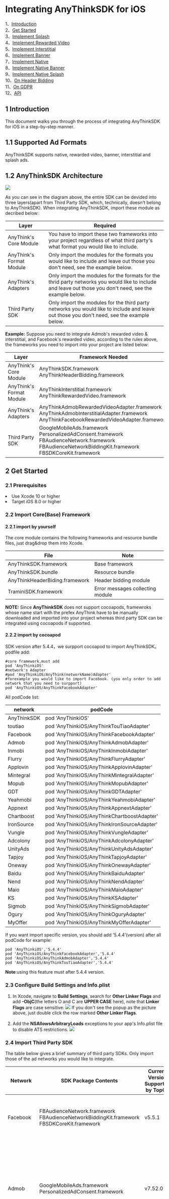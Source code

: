 # Integrating AnyThinkSDK for iOS

1、[Introduction](#2)<br>
2、[Get Started](#1)<br>
3、[Implement Splash](#3)<br>
4、[Implement Rewarded Video](#4)<br>
5、[Implement Interstitial](#5)<br>
6、[Implement Banner](#6)<br>
7、[Implement Native](#7)<br>
8、[Implement Native Banner](#8)<br>
9、[Implement Native Splash](#9)<br>
10、[On Header Bidding](#10)<br>
11、[On GDPR](#11)<br>
12、[API](#12)<br>

## <h2 id='2'>1 Introduction</h2>
This document walks you through the process of integrating AnyThinkSDK for iOS in a step-by-step manner.

## 1.1 Supported Ad Formats

AnyThinkSDK supports native, rewarded video, banner, interstitial and splash ads.

## 1.2 AnyThinkSDK Architecture
  
![](AnyThinkSDK_Architecture.png)

As you can see in the diagram above, the entire SDK can be devided into three layers(apart from Third Party SDK, which, technically, doesn't belong to AnyThinkSDK). When integrating AnyThinkSDK, import these module as decribed below:

|Layer|Required|
|----|----|
|AnyThink's Core Module|You have to import these two frameworks into your project regardless of what third party's what format you would like to include.|
|AnyThink's Format Module|Only import the modules for the formats you would like to include and leave out those you don't need, see the example below.|
|AnyThink's Adapters|Only import the modules for the formats for the thrid party networks you would like to include and leave out those you don't need, see the example below.|
|Third Party SDK|Only import the modules for the third party networks you would like to include and leave out those you don't need, see the example below.|

**Example:** 
Suppose you need to integrate Admob's rewarded video & interstitial, and Facebook's rewarded video, according to the rules above, the frameworks you need to import into your project are listed below:

|Layer|Framework Needed|
|----|----|
|AnyThink's Core Module|AnyThinkSDK.framework</br> AnyThinkHeaderBidding.framework|
|AnyThink's Format Module|AnyThinkInterstitial.framework</br> AnyThinkRewardedVideo.framework|
|AnyThink's Adapters|AnyThinkAdmobRewardedVideoAdapter.framework</br>AnyThinkAdmobInterstitialAdapter.framework</br>AnyThinkFacebookRewardedVideoAdapter.framework|
|Third Party SDK|GoogleMobileAds.framework</br>PersonalizedAdConsent.framework</br>FBAudienceNetwork.framework</br>FBAudienceNetworkBiddingKit.framework</br>FBSDKCoreKit.framework|
  
<h2 id='1'>2 Get Started</h2>

### 2.1 Prerequisites

<li>Use Xcode 10 or higher</li>
<li>Target iOS 8.0 or higher</li>


### 2.2 Import Core(Base) Framework
#### 2.2.1 import by yourself
The core module contains the following frameworks and resource bundle files, just drag&drop them into Xcode.

|File|Note|
|---|---|
|AnyThinkSDK.framework|Base framework|
|AnyThinkSDK.bundle|Resource bundle|
|AnyThinkHeaderBiding.framework|Header bidding module|
|TraminiSDK.framework|Error messages collecting module|

**NOTE:** Since **AnyThinkSDK** does not support cocoapods, framewroks whose name start with the prefex AnyThink have to be manually downloaded and imported into your project whereas third party SDK can be integrated using cocoapods if supported.

#### 2.2.2 import by cocoapod
SDK version after 5.4.4，we surpport cocoapod to import AnyThinkSDK。<br>
podfile add:<br>

	#core framework,must add
	pod 'AnyThinkiOS'
	#network's Adapter
	#pod 'AnyThinkiOS/AnyThink(networkName)Adapter'
	#forexample you would like to import Facebook. (you only order to add network that you need to surpport)
	pod 'AnyThinkiOS/AnyThinkFacebookAdapter'
	
All podCode list:

|network|podCode|
|---|---|
|AnyThinkSDK| pod 'AnyThinkiOS'|
|toutiao| pod 'AnyThinkiOS/AnyThinkTouTiaoAdapter'|
|Facebook| pod 'AnyThinkiOS/AnyThinkFacebookAdapter'|
|Admob| pod 'AnyThinkiOS/AnyThinkAdmobAdapter'|
|Inmobi| pod 'AnyThinkiOS/AnyThinkInmobiAdapter'|
|Flurry| pod 'AnyThinkiOS/AnyThinkFlurryAdapter'|
|Applovin| pod 'AnyThinkiOS/AnyThinkApplovinAdapter'|
|Mintegral| pod 'AnyThinkiOS/AnyThinkMintegralAdapter'|
|Mopub| pod 'AnyThinkiOS/AnyThinkMopubAdapter'|
|GDT| pod 'AnyThinkiOS/AnyThinkGDTAdapter'|
|Yeahmobi| pod 'AnyThinkiOS/AnyThinkYeahmobiAdapter'|
|Appnext| pod 'AnyThinkiOS/AnyThinkAppnextAdapter'|
|Chartboost| pod 'AnyThinkiOS/AnyThinkChartboostAdapter'|
|IronSource| pod 'AnyThinkiOS/AnyThinkIronSourceAdapter'|
|Vungle| pod 'AnyThinkiOS/AnyThinkVungleAdapter'|
|Adcolony| pod 'AnyThinkiOS/AnyThinkAdcolonyAdapter'|
|UnityAds| pod 'AnyThinkiOS/AnyThinkUnityAdsAdapter'|
|Tapjoy| pod 'AnyThinkiOS/AnyThinkTapjoyAdapter'|
|Oneway| pod 'AnyThinkiOS/AnyThinkOnewayAdapter'|
|Baidu| pod 'AnyThinkiOS/AnyThinkBaiduAdapter'|
|Nend| pod 'AnyThinkiOS/AnyThinkNendAdapter'|
|Maio| pod 'AnyThinkiOS/AnyThinkMaioAdapter'|
|KS| pod 'AnyThinkiOS/AnyThinkKSAdapter'|
|Sigmob| pod 'AnyThinkiOS/AnyThinkSigmobAdapter'|
|Ogury| pod 'AnyThinkiOS/AnyThinkOguryAdapter'|
|MyOffer| pod 'AnyThinkiOS/AnyThinkMyOfferAdapter'|

If you want import specific version, you should add '5.4.4'(version) after all podCode
for example:
	
	pod 'AnyThinkiOS','5.4.4'
	pod 'AnyThinkiOS/AnyThinkFacebookAdapter','5.4.4'
	pod 'AnyThinkiOS/AnyThinkAdmobAdapter','5.4.4'
	pod 'AnyThinkiOS/AnyThinkTouTiaoAdapter','5.4.4'
	
**Note**:using this feature must after 5.4.4 version.

### 2.3 Configure Build Settings and Info.plist

1) In Xcode, navigate to **Build Settings**, search for **Other Linker Flags** and add **-ObjC**(the letters O and C are **UPPER CASE** here), note that **Linker Flags** are case sensitive:
![](Other_Linker_Flags.png)
If you don't see the popup as the picture above, just double click the row marked **Other Linker Flags**.<br><br>
2) Add the **NSAllowsArbitraryLoads** exceptions to your app's Info.plist file to disable ATS restrictions.
![](Info_Plist_HTTP.png)
### 2.4 Import Third Party SDK
The table below gives a brief summary of third party SDKs. Only import those of the ad networks you would like to integrate.

|Network|SDK Package Contents|Current Version Supported by **TopOn**|Download Link|Reference Website|Note|    
|---|---|---|---|---|---|   
|Facebook|FBAudienceNetwork.framework<br> FBAudienceNetworkBiddingKit.framework <br>FBSDKCoreKit.framework<br>|v5.5.1|https://developers.facebook.com/docs/audience-network/download#ios|https://developers.facebook.com/docs/audience-network/ios|测试机需安装并登录Facebook客户端才能请求到广告。|
|Admob|GoogleMobileAds.framework<br>PersonalizedAdConsent.framework|v7.52.0|https://support.google.com/admob/answer/2993059?hl=en|https://developers.google.com/admob/ios/quick-start|Admob requires that **app id be configured in the Info.plist of your project**; for more information please refer to <a href="https://developers.google.com/admob/ios/quick-start#update\_your\_infoplist">Admob's website</a>.|
| Inmobi |InMobiSDK.framework|v7.3.1|https://support.inmobi.com/monetize/ios-guidelines/||||
| Flurry |libFlurryAds\_1.0.0.a<br>libFlurry\_9.0.0.a|231\_9.0.0|https://dev.flurry.com/admin/applications||||
| Applovin |AppLovinSDK.framework<br>AppLovinSDKResources.bundle|v6.10.0|https://dash.applovin.com/docs/integration#iosIntegration||||
| Mintegral |MTGSDK.framework<br> MTGSDKBidding.framework<br>MTGSDKReward.framework <br> MTGSDKInterstitialVideo.framework <br> MTGSDKInterstitial.framework|v5.8.7|http://cdn-adn.rayjump.com/cdn-adn/v2/markdown\_v2/index.html?file=sdk-m\_sdk-ios&lang=en||||
| Mopub |MobPowerNative.framework <br> MobPowerSDK.framework| v5.10.0 |https://github.com/mopub||||
| GDT |libGDTMobSDK.a|v4.11.2|https://e.qq.com/dev/index.html||||
| Chartboost |Chartboost.framework| v8.0.3 | https://dashboard.chartboost.com/tools/sdk	||||
| Tapjoy |Tapjoy.framework <br> TapjoyResources.bundle| v12.3.4 |||||
| Ironsource |IronSource.framework|v6.10.0|https://developers.ironsrc.com/sdk-repository/||||
| UnityAds |UnityAds.framework| v3.4.0 |https://github.com/Unity-Technologies/unity-ads-ios/releases/tag/3.0.3||||
| Vungle |VungleSDK.framework|v6.4.6|||||
| Adcolony |AdColony.framework|v4.1.0.0|https://github.com/AdColony||||
|TouTiao|BUAdSDK.framework<br>BUAdSDK.bundle|v2.4.6.7|http://ad.toutiao.com/union/media/union/download|||
| Oneway |Oneway|v2.1.0|||||
| Appnext |AppnextNativeAdsSDK<br>AppnextIOSSDK| v1.9.3 |https://developers.appnext.com/docs/ios-sdk-installation||||
| Baidu |BaiduMobAdSDK.framework<br> baidumobadsdk.bundle|v4.6.7|https://mssp.baidu.com/bqt/appco.html#/union/download/sdk||||
|Nend|NendAd.framework <br> NendAdResource.bundle|v5.3.1|https://github.com/fan-ADN||||
| Maio |Maio.framework|v1.5.0|https://github.com/imobile-maio||||
| Yeahmobi |CTSDK.framework|v3.2.0|||||  
| sigmob |WindSDK.framework<br>sigmob.bundle|v2.15.2|||||
|KS|KSAdSDK.framework <br> KSAdSDK.bundle|v2.5.2.12|Additional third-party libraries that need to be introduced：<br>AFNetworking/Godzippa/MJExtension/SDWebImage||||
|Ogury|OMSDK_Oguryco.framework<br>OguryAds.framework<br>OguryConsentManager.framework|1.0.3|||No way of setting GDPR consent without presenting a view controller.||

You can use CocoaPods to import third party SDKs or you can download and import them manually.

<p id='network_firm_id_table'></p>
An id(NSInteger) has been assigned to every network supported by AnyThinkSDK, see the table below for more details:

| Network Name| NETWORK FIRM ID|
|---|---|
|Facebook | 1 |
|Admob | 2 |
|Inmobi | 3 | 
|Flurry| 4 | 
|Applovin| 5 | 
|Mintegral | 6 |
|Mopub | 7 |
|GDT | 8|
|Chartboost | 9| 
|Tapjoy | 10 |
|Ironsource | 11|
|UnityAds | 12 |
|Vungle | 13 | 
|Adcolony | 14 | 
|TouTiao|15|
|玩转互联 | 16 |
|Oneway|17|
|MobPower | 18 |
|金山云 | 19 |
|Yeahmobi|20|
|Appnext|21|
|Baidu|22|
|Nend|23|
|Maio|24|
|KS|28|
|Sigmob|29|
|Ogury|36|

### 2.4 Integration Checking

Packages importation and project settings have been completed now; you can check if everything's in place by calling the **Integration Checking API**:

<pre><code>- (BOOL)application:(UIApplication *)application didFinishLaunchingWithOptions:(NSDictionary *)launchOptions {
	 [ATAPI setLogEnabled:YES];<span style="color:green">//Turn on debug logs</span>
    [ATAPI integrationChecking];
    return YES;
}</code></pre>

**NOTE:** Make sure you enable log by calling [ATAPI setLogEnabled:YES].

The output of the checking is as follows:

![](integration_checking_log.png)

You can interpret this output as below:

|Field|Note|
|---|---|
|**Status**|**Success:** The adapter/network has been set up properly.<br>**Fail:** Something's wrong with the adapter/network, see **Reason** and **Suggestion** for more information.|
|**Reason**|If the **Status** field is **Fail**, this filed shows what's amiss; see **Suggestion** for what you can do.|
|**Suggestion**|If the **Status** field is **Fail**, this filed is displayed to show you how to solve the problem.|


### 2.5 Initialize the SDK

It's recommanded that you should initialize **AnyThinkSDK** in the **application:didFinishLaunchingWithOptions:** method of your **AppDelegate**(You have to initialize the SDK before requesting any ad):

<pre><code>- (BOOL)application:(UIApplication *)application didFinishLaunchingWithOptions:(NSDictionary *)launchOptions {
	 [ATAPI setLogEnabled:YES];<span style="color:green">//Turn on debug logs</span>
    [[ATAPI sharedInstance] startWithAppID:@"a5acc73c25fbf5" appKey:@"4f7b9ac17decb9babec83aac078742c7"];
    return YES;
}</code></pre>

### 2.6 Use AnyThink's Sample Ad Placements for Testing
The quickest way to test ad functionalities is to use **AnyThinkSDK** provided test placements, which are listed below:

|Ad Format|Placement ID|
|---|---|
|Rewarded Video|b5b44a0f115321|
|Interstitial|b5bacad26a752a|
|Banner|b5bacaccb61c29|
|Native Banner|b5b0f5663c6e4a|
|Splash|b5c1b048c498b9|
|Native Splash| b5b0f5663c6e4a |
|Native|b5b0f5663c6e4a|

Note: These placements are associated with **AppID** a5b0e8491845b3 and **AppKey** 7eae0567827cfe2b22874061763f30c9.
After testing, you have to change these IDs into those created under your own **TopOn** account.

## <h2 id='3'>3 Implement Splash</h2>
Before you continue, make sure you've walked through the steps listed in the **Get Started** section.

### 3.1 Import Splash Framework
Drag&drop **AnyThinkSplash.framework** into your project. Apart from **AnyThinkSplash.framework**, you need to import the adapter frameworks for the third party ad networks you would like to integrate; Currently **AnyThinkSDK** supports the following networks(their adapter frameworks are also listed here):

|Third Party Ad Network|Adapter Framework|
|---|---|
|TouTiao|AnyThinkTTSplashAdapter.framework|
|GDT|AnyThinkGDTSplashAdapter.framework|
|Baidu|AnyThinkBaiduSplashAdapter.framework|
|Sigmob|AnyThinkSigmobSplashAdapter.framework|

### 3.1 Load and Show Splash
The best spot to load&show splash ad is the application entry point, which is the **application:didFinishLaunchingWithOptions:** method of your **AppDelegate**.
Splash's load and show functionalities are united into a single api, you can load&show a splash ad using the following code:

<pre><code>- (BOOL)application:(UIApplication *)application didFinishLaunchingWithOptions:(NSDictionary *)launchOptions {
    [ATAPI setLogEnabled:YES];
    [[ATAPI sharedInstance] startWithAppID:@"a5b0e8491845b3" appKey:@"7eae0567827cfe2b22874061763f30c9" error:nil];
    [self.window makeKeyAndVisible];
    [[ATAdManager sharedManager] loadADWithPlacementID:@"b5c1b048c498b9" extra:@{kATSplashExtraTolerateTimeoutKey:@5.5} customData:nil delegate:self window:self.window containerView:nil];
    return YES;
}</code></pre>

**NOTE**: Call **makeKeyAndVisible** on **self.window** before you load&show splash:[self.window makeKeyAndVisible];

### 3.2 Implement Splash Delegates

You can implement **ATSplashDelegate**'s methods to get notified on the various splash ad events:<br>

<pre><code>
#pragma mark - AT Splash Delegate method(s)
-(void) didFinishLoadingADWithPlacementID:(NSString *)placementID {
    NSLog(@"AppDelegate::didFinishLoadingADWithPlacementID:%@", placementID);
}

-(void) didFailToLoadADWithPlacementID:(NSString*)placementID error:(NSError*)error {
    NSLog(@"AppDelegate::didFailToLoadADWithPlacementID:%@ error:%@", placementID, error);
}

-(void)splashDidShowForPlacementID:(NSString*)placementID extra:(NSDictionary*)extra {
    NSLog(@"AppDelegate::splashDidShowForPlacementID:%@ extra:%@", placementID, extra);
}

-(void)splashDidClickForPlacementID:(NSString*)placementID extra:(NSDictionary*)extra {
    NSLog(@"AppDelegate::splashDidClickForPlacementID:%@ extra:%@", placementID, extra);
}

-(void)splashDidCloseForPlacementID:(NSString*)placementID extra:(NSDictionary*)extra {
    NSLog(@"AppDelegate::splashDidCloseForPlacementID:%@ extra:%@", placementID, extra);
}
</code></pre>

**Note:**The trailing extra parameter contains ad network specific info, which, for splash ad, is passed using **kATSplashDelegateExtraNetworkIDKey** and **kATSplashDelegateExtraAdSourceIDKey** as keys; see the pic below for an example:

![](Splash_delegate_call_log.png)

Refer to [Network Firm Id Table](#network\_firm\_id\_table) for more info on network firm id.

## <h2 id='4'>4 Implement Rewarded Video</h2>
Before you continue, make sure you've walked through the steps listed in the [Get Started](#1) section.
### 4.1 Import Rewarded Video Framework
Drag&drop **AnyThinkRewardedVideo.framework** into your project. Apart from **AnyThinkRewardedVideo.framework**, you need to import the adapter frameworks for the third party ad networks you would like to integrate; Currently **AnyThinkSDK**'s rewarded video supports the following networks(their adapter frameworks are also listed here):

|Third Party Ad Network|Adapter Framework|
|---|---|
|Facebook|AnyThinkFacebookRewardedVideoAdapter.framework|
|Admob|AnyThinkAdmobRewardedVideoAdapter.framework|
|Flurry|AnyThinkFlurryRewardedVideoAdapter.framework|
|Applovin|AnyThinkApplovinRewardedVideoAdapter.framework|
|GDT|AnyThinkGDTRewardedVideoAdapter.framework|
|Baidu|AnyThinkBaiduRewardedVideoAdapter.framework|
|TouTiao|AnyThinkTTRewardedVideoAdapter.framework|
|Nend|AnyThinkNendRewardedVideoAdapter.framework|
|Maio|AnyThinkMaioRewardedVideoAdapter.framework|
|AppNext|AnyThinkAppNextRewardedVideoAdapter.framework|
|Yeahmobi|AnyThinkYeahmobiRewardedVideoAdapter.framework|
|Oneway|AnyThinkOnewayRewardedVideoAdapter.framework|
|Mintegral|AnyThinkMintegralRewardedVideoAdapter.framework|
|Mopub|AnyThinkMopubRewardedVideoAdapter.framework|
|Vungle|AnyThinkVungleRewardedVideoAdapter.framework|
|Ironsource|AnyThinkIronSourceRewardedVideoAdapter.framework|
|Tapjoy|AnyThinkTapjoyRewardedVideoAdapter.framework|
|UnityAds|AnyThinkUnityAdsRewardedVideoAdapter.framework|
|Chartboost|AnyThinkChartboostRewardedVideoAdapter.framework|
|Inmobi|AnyThinkInmobiRewardedVideoAdapter.framework|
|Adcolony|AnyThinkAdcolonyRewardedVideoAdapter.framework|
|Sigmob|AnyThinkSigmobRewardedVideoAdapter.framework|
|KS|AnyThinkKSRewardedVideoAdapter.framework|

### 4.2 Load Rewarded Video
Make your view controller confirm to **ATRewardedVideoDelegate**:
<pre><code>@interface ATRewardedVideoViewController()\<ATRewardedVideoDelegate\>
//Other properties&methods declarations
@end</code></pre>

Load rewarded video ad like this:
**NOTE**:When loading Facebook ads, be sure to pass in userid to get the video callback.
<pre><code>[[ATAdManager sharedManager] loadADWithPlacementID:@"your rv placement id" extra:@{kATAdLoadingExtraUserIDKey:@"test\_user\_id"} delegate:self];</code></pre>

To get notified on various ad loading event, you can implemente the methods in ad loading delegate:
<pre><code>#pragma mark - loading delegate
-(void) didFinishLoadingADWithPlacementID:(NSString *)placementID {
    NSLog(@"RV Demo: didFinishLoadingADWithPlacementID");
}

-(void) didFailToLoadADWithPlacementID:(NSString* )placementID error:(NSError *)error {
    NSLog(@"RV Demo: failed to load:%@", error);
}</code></pre>

### 4.3 Check If Rewarded Video's Ready
You can check if rewarded video's ready for a placement as below:
<pre><code>
if ([[ATAdManager sharedManager] rewardedVideoReadyForPlacementID:@"your rv placement id"]) {
    //Show rv here
} else {
    //Load rv here
}
</code></pre>

### 4.4 Show Rewarded Video
After rewarded video ad has been successfully loaded, you can call the showing API to show it:
 
<pre><code>-(void) showAD {
    [[ATAdManager sharedManager] showRewardedVideoWithPlacementID:@"rv_placement_id" inViewController:self delegate:self];
}</code></pre>

### 4.5 Implement Rewarded Video Delegates
You can implement the methods defined in rewarded video delegate to get notified on various rewarded video event:
<pre><code>#pragma mark - showing delegate
-(void) rewardedVideoDidRewardSuccessForPlacemenID:(NSString *)placementID extra:(NSDictionary *)extra{
    NSLog(@"ATRewardedVideoVideoViewController::rewardedVideoDidRewardSuccessForPlacemenID:%@ extra:%@",placementID,extra);
}

-(void) rewardedVideoDidStartPlayingForPlacementID:(NSString *)placementID extra:(NSDictionary *)extra {
    NSLog(@"ATRewardedVideoVideoViewController::rewardedVideoDidStartPlayingForPlacementID:%@ extra:%@", placementID, extra);
}

-(void) rewardedVideoDidEndPlayingForPlacementID:(NSString*)placementID extra:(NSDictionary *)extra {
    NSLog(@"ATRewardedVideoVideoViewController::rewardedVideoDidEndPlayingForPlacementID:%@ extra:%@", placementID, extra);
}

-(void) rewardedVideoDidFailToPlayForPlacementID:(NSString*)placementID error:(NSError*)error extra:(NSDictionary *)extra {
    NSLog(@"ATRewardedVideoVideoViewController::rewardedVideoDidFailToPlayForPlacementID:%@ error:%@ extra:%@", placementID, error, extra);
}

-(void) rewardedVideoDidCloseForPlacementID:(NSString*)placementID rewarded:(BOOL)rewarded extra:(NSDictionary *)extra {
    NSLog(@"ATRewardedVideoVideoViewController::rewardedVideoDidCloseForPlacementID:%@, rewarded:%@ extra:%@", placementID, rewarded ? @"yes" : @"no", extra);
}

-(void) rewardedVideoDidClickForPlacementID:(NSString*)placementID extra:(NSDictionary *)extra {
    NSLog(@"ATRewardedVideoVideoViewController::rewardedVideoDidClickForPlacementID:%@ extra:%@", placementID, extra);
}</code></pre>

**Note:**The trailing extra parameter contains ad network specific info, which, for rewarded video ad, is passed using **kATRewardedVideoCallbackExtraAdsourceIDKey** and **kATRewardedVideoCallbackExtraNetworkIDKey** as keys; here's an example of extra:

<pre><code>{
    "ad_source_id" = 9805;
    "network_firm_id" = 8;
}</code></pre>

Refer to [Network Firm Id Table](#network\_firm\_id\_table) for more info on network firm id.

## <h2 id='5'>5 Implement Interstitial</h2>
Before you continue, make sure you've walked through the steps listed in the [Get Started](#1) section.
 
### 5.1 Import Interstitial Framework
Drag&drop **AnyThinkInterstitial.framework** into your project. Apart from **AnyThinkInterstitial.framework**, you need to import the adapter frameworks for the third party ad networks you would like to integrate; Currently **AnyThinkSDK**'s interstitial supports the following networks(their adapter frameworks are also listed here):

|Third Party Ad Network|Adapter Framework|
|---|---|
|Facebook|AnyThinkFacebookInterstitialAdapter.framework|
|Admob|AnyThinkAdmobInterstitialAdapter.framework|
|Flurry|AnyThinkFlurryInterstitialAdapter.framework|
|Applovin|AnyThinkApplovinInterstitialAdapter.framework|
|GDT|AnyThinkGDTInterstitialAdapter.framework|
|Baidu|AnyThinkBaiduInterstitialAdapter.framework|
|TouTiao|AnyThinkTTInterstitialAdapter.framework|
|Nend|AnyThinkNendInterstitialAdapter.framework|
|Maio|AnyThinkMaioInterstitialAdapter.framework|
|AppNext|AnyThinkAppNextInterstitialAdapter.framework|
|Yeahmobi|AnyThinkYeahmobiInterstitialAdapter.framework|
|Oneway|AnyThinkOnewayInterstitialAdapter.framework|
|Mintegral|AnyThinkMintegralInterstitialAdapter.framework|
|Mopub|AnyThinkMopubInterstitialAdapter.framework|
|Vungle|AnyThinkVungleInterstitialAdapter.framework|
|Ironsource|AnyThinkIronSourceInterstitialAdapter.framework|
|Tapjoy|AnyThinkTapjoyInterstitialAdapter.framework|
|UnityAds|AnyThinkUnityAdsInterstitialAdapter.framework|
|Chartboost|AnyThinkChartboostInterstitialAdapter.framework|
|Inmobi|AnyThinkInmobiInterstitialAdapter.framework|
|Adcolony|AnyThinkAdcolonyInterstitialAdapter.framework|
|Sigmob|AnyThinkSigmobInterstitialAdapter.framework|
|KS|AnyThinkKSInterstitialAdapter.framework|

### 5.2 Load Interstitial
Make your view controller confirm to **ATInterstitialDelegate**:
<pre><code>@interface ATInterstitialViewController()\<ATInterstitialDelegate\>
//Other properties&methods declarations
@end</code></pre>

Load Interstitial ad like this:
<pre><code>[[ATAdManager sharedManager] loadADWithPlacementID:@"your interstitial placement id" extra:nil delegate:self];</code></pre>

To get notified on various ad loading event, you can implemente the methods in ad loading delegate:
<pre><code>#pragma mark - loading delegate
-(void) didFinishLoadingADWithPlacementID:(NSString *)placementID {
    NSLog(@"Interstitial Demo: didFinishLoadingADWithPlacementID");
}

-(void) didFailToLoadADWithPlacementID:(NSString* )placementID error:(NSError *)error {
    NSLog(@"Interstitial Demo: failed to load:%@", error);
}</code></pre>

### 5.3 Check If Interstitial's Ready
You can check if interstitial's ready for a placement as below:
<pre><code>if ([[ATAdManager sharedManager] interstitialReadyForPlacementID:@"your interstitial placement id"]) {
    //Show interstitial here
} else {
    //Load interstitial here
}
</code></pre>

### 5.4 Show Interstitial
After interstitial ad has been successfully loaded, you can call the showing API to show it:
 
<pre><code>-(void) showAD {
    [[ATAdManager sharedManager] showInterstitialWithPlacementID:@"interstitial_placement_id" inViewController:self delegate:self];
}</code></pre>

### 5.5 Implement Interstitial Delegates
You can implement the methods defined in **ATInterstitialDelegate** to get notified on various interstitial event:
<pre><code>#pragma mark - showing delegate
-(void) interstitialDidShowForPlacementID:(NSString *)placementID extra:(NSDictionary *)extra {
    NSLog(@"ATInterstitialViewController::interstitialDidShowForPlacementID:%@ extra:%@", placementID, extra);
}

-(void) interstitialFailedToShowForPlacementID:(NSString*)placementID error:(NSError*)error extra:(NSDictionary *)extra {
    NSLog(@"ATInterstitialViewController::interstitialFailedToShowForPlacementID:%@ error:%@ extra:%@", placementID, error, extra);
}

-(void) interstitialDidFailToPlayVideoForPlacementID:(NSString*)placementID error:(NSError*)error extra:(NSDictionary*)extra {
    NSLog(@"ATInterstitialViewController::interstitialDidFailToPlayVideoForPlacementID:%@ error:%@ extra:%@", placementID, error, extra);
}

-(void) interstitialDidStartPlayingVideoForPlacementID:(NSString*)placementID extra:(NSDictionary *)extra {
    NSLog(@"ATInterstitialViewController::interstitialDidStartPlayingVideoForPlacementID:%@ extra:%@", placementID, extra);
}

-(void) interstitialDidEndPlayingVideoForPlacementID:(NSString*)placementID extra:(NSDictionary *)extra {
    NSLog(@"ATInterstitialViewController::interstitialDidEndPlayingVideoForPlacementID:%@ extra:%@", placementID, extra);
}

-(void) interstitialDidCloseForPlacementID:(NSString*)placementID extra:(NSDictionary *)extra {
    NSLog(@"ATInterstitialViewController::interstitialDidCloseForPlacementID:%@ extra:%@", placementID, extra);
}

-(void) interstitialDidClickForPlacementID:(NSString*)placementID extra:(NSDictionary *)extra {
    NSLog(@"ATInterstitialViewController::interstitialDidClickForPlacementID:%@ extra:%@", placementID, extra);
}</code></pre>

**Note:**The trailing extra parameter contains ad network specific info, which, for interstitial ad, is passed using **kATInterstitialDelegateExtraNetworkIDKey** and **kATInterstitialDelegateExtraAdSourceIDKey** as keys; here's an example of extra:

<pre><code>{
    "ad_source_id" = 9805;
    "network_firm_id" = 8;
}</code></pre>

Refer to [Network Firm Id Table](#network\_firm\_id\_table) for more info on network firm id.

## <h2 id='6'>6 Implement Banner</h2>
Before you continue, make sure you've walked through the steps listed in the [Get Started](#1) section.

### 6.1 Import Banner Framework
Drag&drop **AnyThinkBanner.framework** into your project. Apart from **AnyThinkBanner.framework**, you need to import the adapter frameworks for the third party ad networks you would like to integrate; Currently **AnyThinkSDK**'s banner supports the following networks(their adapter frameworks are also listed here):

|Third Party Ad Network|Adapter Framework|
|---|---|
|Facebook|AnyThinkFacebookBannerAdapter.framework|
|Admob|AnyThinkAdmobBannerAdapter.framework|
|Flurry|AnyThinkFlurryBannerAdapter.framework|
|Applovin|AnyThinkApplovinBannerAdapter.framework|
|GDT|AnyThinkGDTBannerAdapter.framework|
|Baidu|AnyThinkBaiduBannerAdapter.framework|
|TouTiao|AnyThinkTTBannerAdapter.framework|
|Nend|AnyThinkNendBannerAdapter.framework|
|AppNext|AnyThinkAppNextBannerAdapter.framework|
|Yeahmobi|AnyThinkYeahmobiBannerAdapter.framework|
|Oneway|AnyThinkOnewayBannerAdapter.framework|
|Mopub|AnyThinkMopubBannerAdapter.framework|
|Mopub|AnyThinkInmobiBannerAdapter.framework|

### 6.2 Load Banner

Make your view controller confirm to **ATBannerDelegate**:
<pre><code>@interface ATBannerViewController()\<ATBannerDelegate\>
//Other properties&methods declarations
@end</code></pre>

Load banner ad like this:
<pre><code>[[ATAdManager sharedManager] loadADWithPlacementID:@"your banner placement id" extra:nil delegate:self];</code></pre>

To get notified on various ad loading event, you can implemente the methods in ad loading delegate:
<pre><code>#pragma mark - loading delegate
-(void) didFinishLoadingADWithPlacementID:(NSString *)placementID {
    NSLog(@"Banner Demo: didFinishLoadingADWithPlacementID");
}

-(void) didFailToLoadADWithPlacementID:(NSString* )placementID error:(NSError *)error {
    NSLog(@"Banner Demo: failed to load:%@", error);
}</code></pre>

### 6.3 Check If Banner's Ready

You can check if banner's ready for a placement as below:

<pre><code>
if ([[ATAdManager sharedManager] bannerAdReadyForPlacementID:@"your banner placement id"]) {
    //Show banner here
} else {
    //Load banner here
}
</code></pre>

### 6.4 Show Banner
After banner ad has been successfully loaded, you can call the showing API to show it:
 
<pre><code>-(void) showBanner {
    if ([[ATAdManager sharedManager] bannerAdReadyForPlacementID:@"banner placement id"]) {
    //Retrieve banner view
        ATBannerView *bannerView = [[ATAdManager sharedManager] retrieveBannerViewForPlacementID:@"banner placement id"];
        bannerView.delegate = self;
        bannerView.translatesAutoresizingMaskIntoConstraints = NO;
        bannerView.tag = tag;
        [self.view addSubview:bannerView];
        //Layour banner
        [self.view addConstraint:[NSLayoutConstraint constraintWithItem:self.view attribute:NSLayoutAttributeCenterX relatedBy:NSLayoutRelationEqual toItem:bannerView attribute:NSLayoutAttributeCenterX multiplier:1.0f constant:.0f]];
        [self.view addConstraint:[NSLayoutConstraint constraintWithItem:bannerView attribute:NSLayoutAttributeTop relatedBy:NSLayoutRelationEqual toItem:self.view attribute:NSLayoutAttributeTop multiplier:1.0f constant:CGRectGetHeight([UIApplication sharedApplication].statusBarFrame) + CGRectGetHeight(self.navigationController.navigationBar.frame)]];
        [self.view addConstraint:[NSLayoutConstraint constraintWithItem:bannerView attribute:NSLayoutAttributeWidth relatedBy:NSLayoutRelationEqual toItem:nil attribute:NSLayoutAttributeNotAnAttribute multiplier:1.0f constant:_adSize.width]];
        [self.view addConstraint:[NSLayoutConstraint constraintWithItem:bannerView attribute:NSLayoutAttributeHeight relatedBy:NSLayoutRelationEqual toItem:nil attribute:NSLayoutAttributeNotAnAttribute multiplier:1.0f constant:_adSize.height]];
    } else {
        NSLog(@"Banner ad's not ready for placementID:%@", _placementIDs[_name]);
    }
}</code></pre>

### 6.5 Implemente Banner Delegates
You can implement the methods defined in **ATBannerDelegate** to get notified on various banner event:
<pre><code>-(void) bannerView:(ATBannerView\*)bannerView didShowAdWithPlacementID:(NSString\*)placementID extra:(NSDictionary \*)extra{
    NSLog(@"ATBannerViewController::bannerView:didShowAdWithPlacementID:%@ with extra: %@", placementID,extra);
}
-(void) bannerView:(ATBannerView\*)bannerView didClickWithPlacementID:(NSString\*)placementID extra:(NSDictionary \*)extra{
    NSLog(@"ATBannerViewController::bannerView:didClickWithPlacementID:%@ with extra: %@", placementID,extra);
}
-(void) bannerView:(ATBannerView\*)bannerView didCloseWithPlacementID:(NSString\*)placementID extra:(NSDictionary \*)extra{
    NSLog(@"ATBannerViewController::bannerView:didCloseWithPlacementID:%@ with extra: %@", placementID,extra);
}
-(void) bannerView:(ATBannerView\*)bannerView didAutoRefreshWithPlacement:(NSString\*)placementID extra:(NSDictionary \*)extra{
    NSLog(@"ATBannerViewController::bannerView:didAutoRefreshWithPlacement:%@ with extra: %@", placementID,extra);
}
-(void) bannerView:(ATBannerView\*)bannerView failedToAutoRefreshWithPlacementID:(NSString\*)placementID  extra:(NSDictionary \*)extra error:(NSError\*)error {
    NSLog(@"ATBannerViewController::bannerView:failedToAutoRefreshWithPlacementID:%@ error:%@", placementID, error);
}
-(void) bannerView:(ATBannerView*)bannerView didTapCloseButtonWithPlacementID:(NSString\*)placementID extra:(NSDictionary\*)extra {
    NSLog(@"ATBannerViewController::bannerView:didTapCloseButtonWithPlacementID:%@ extra: %@", placementID,extra);
}</code></pre>

**Note:**The trailing extra parameter contains ad network specific info, which, for banner ad, is passed using **kATBannerDelegateExtraNetworkIDKey** and **kATBannerDelegateExtraAdSourceIDKey** as keys; here's an example of extra:

<pre><code>{
    "ad_source_id" = 9805;
    "network_firm_id" = 8;
}</code></pre>

Refer to [Network Firm Id Table](#network\_firm\_id\_table) for more info on network firm id.

## <h2 id='7'>7 Implement Native</h2>

Before you continue, make sure you've walked through the steps listed in the [Get Started](#1) section.

### 7.1 Import Native Framework
Drag&drop **AnyThinkNative.framework** into your project. Apart from **AnyThinkNative.framework**, you need to import the adapter frameworks for the third party ad networks you would like to integrate; Currently **AnyThinkSDK**'s native supports the following networks(their adapter frameworks are also listed here):

|Third Party Ad Network|Adapter Framework|
|---|---|
|Facebook|AnyThinkFacebookNativeAdapter.framework|
|Admob|AnyThinkAdmobNativeAdapter.framework|
|Flurry|AnyThinkFlurryNativeAdapter.framework|
|Applovin|AnyThinkApplovinNativeAdapter.framework|
|GDT|AnyThinkGDTNativeAdapter.framework|
|Baidu|AnyThinkBaiduNativeAdapter.framework|
|TouTiao|AnyThinkTTNativeAdapter.framework|
|Nend|AnyThinkNendNativeAdapter.framework|
|AppNext|AnyThinkAppNextNativeAdapter.framework|
|Yeahmobi|AnyThinkYeahmobiNativeAdapter.framework|
|Oneway|AnyThinkOnewayNativeAdapter.framework|
|Mintegral|AnyThinkMintegralNativeAdapter.framework|
|Mopub|AnyThinkMopubNativeAdapter.framework|

### 7.2 Load Native

Make your view controller confirm to **ATNativeADDelegate**:
<pre><code>@interface ATNativeViewController()\<ATNativeADDelegate\>
//Other properties&methods declarations
@end</code></pre>

<a name="loading_native"></a>
Load native ad like this:
<pre><code>[[ATAdManager sharedManager] loadADWithPlacementID:@"your native placement id" extra:@{kExtraInfoNativeAdSizeKey:[NSValue valueWithCGSize:CGSizeMake(CGRectGetWidth(self.view.bounds), 400.0f)]} delegate:self];</code></pre>


**Note:** The size passed here through **kExtraInfoNativeAdSizeKey** is for GDT & TT's template ad type. Specify a size that equals the ultimate showing size(the size of the **ADFrame** property you pass to **ATNativeADConfiguration** object when showing a native ad), see [Show Native](#showing_native_ad) for more details.

To get notified on various ad loading event, you can implemente the methods in ad loading delegate:
<pre><code>#pragma mark - loading delegate
-(void) didFinishLoadingADWithPlacementID:(NSString *)placementID {
    NSLog(@"Native Demo: didFinishLoadingADWithPlacementID");
}

-(void) didFailToLoadADWithPlacementID:(NSString* )placementID error:(NSError *)error {
    NSLog(@"Native Demo: failed to load:%@", error);
}</code></pre>


### 7.3 Show Native 
<a name="showing_native_ad"></a>
After native ad has been successfully loaded, you can call the showing API to show it:
 
<pre><code>-(void) showAD {
    ATNativeADConfiguration *config = [[ATNativeADConfiguration alloc] init];
    config.ADFrame = CGRectMake(.0f, 64.0f, CGRectGetWidth(self.view.bounds), 400.0f);
    config.delegate = self;
    config.renderingViewClass = [DMADView class];
    DMADView *adView = (DMADView*)[[ATAdManager sharedManager] retriveAdViewWithPlacementID:_placementIDs[_name] configuration:config];
    adView.tag = adViewTag;
    [self.view addSubview:adView];
}</code></pre>

**Note:** If you use GDT or TT's template ad type, to acquire best layout, in **ADFrame** property of the **ATNativeADConfiguration** object here, specify a size that equals to the one you specify through the **kExtraInfoNativeAdSizeKey** in the **extra** parameter when call the loading method above, see [Load Native](#loading_native) for more details.

#### 7.3.1 Implement Custom Native Ad View

To show ad, you have to define a custom ad view that is a subclass of the **ATNativeADView**, which confirms to the **ATNativeRendering** protocol. That means you have to somehow implement the method listed in that protocol. In our demo, we do that by adding the various property, thus confirming to the protocol methods through those getters:
<pre><code>@interface DMADView:ATNativeADView
@property(nonatomic, readonly) UILabel \*advertiserLabel;
@property(nonatomic, readonly) UILabel \*textLabel;
@property(nonatomic, readonly) UILabel \*titleLabel;
@property(nonatomic, readonly) UILabel \*ctaLabel;
@property(nonatomic, readonly) UILabel \*ratingLabel;
@property(nonatomic, readonly) UIImageView \*iconImageView;
@property(nonatomic, readonly) UIImageView \*mainImageView;
@end</code></pre>

There are two things your implementation of the ad view need to do:

1) Create the ui elements for displaying the ad assets**

Subviews creation are done by override the initSubviews method:
 <pre><code>-(void) initSubviews {
    [super initSubviews];
    \_advertiserLabel = [UILabel autolayoutLabelFont:[UIFont boldSystemFontOfSize:15.0f] textColor:[UIColor blackColor] textAlignment:NSTextAlignmentLeft];
    [self addSubview:\_advertiserLabel];
    \_titleLabel = [UILabel autolayoutLabelFont:[UIFont boldSystemFontOfSize:18.0f] textColor:[UIColor blackColor] textAlignment:NSTextAlignmentLeft];
    [self addSubview:\_titleLabel];
    \_textLabel = [UILabel autolayoutLabelFont:[UIFont systemFontOfSize:15.0f] textColor:[UIColor blackColor]];
    [self addSubview:\_textLabel];
    \_ctaLabel = [UILabel autolayoutLabelFont:[UIFont systemFontOfSize:15.0f] textColor:[UIColor blackColor]];
    [self addSubview:\_ctaLabel];
    \_ctaButton = [UIButton autolayoutButtonWithType:UIButtonTypeCustom];
    [self insertSubview:\_ctaButton aboveSubview:\_ctaLabel];
    \_ratingLabel = [UILabel autolayoutLabelFont:[UIFont systemFontOfSize:15.0f] textColor:[UIColor blackColor]];
    [self addSubview:\_ratingLabel];
    \_iconImageView = [UIImageView autolayoutView];
    \_iconImageView.layer.cornerRadius = 4.0f;
    \_iconImageView.layer.masksToBounds = YES;
    \_iconImageView.contentMode = UIViewContentModeScaleAspectFit;
    [self addSubview:\_iconImageView];
    \_mainImageView = [UIImageView autolayoutView];
    \_mainImageView.contentMode = UIViewContentModeScaleAspectFit;
    [self addSubview:_mainImageView];
    self.mediaView.translatesAutoresizingMaskIntoConstraints = NO;
}</code></pre>

These ui elements includes:

| UI name | UI Element | Description |
|----------|----------|-----------|
| titleLabel | UILabel | For the title in the ad assets|
| textLabel | UILabel | For the text in the ad assets|
| ratingLabel | UILabel | For the app rating in the ad assets|
| ctaLabel | UILabel | For the cta text in the ad assets|
| iconImageView | UIImage | For the app icon image in the ad assets|
| mainImageView | UIImage | For the cover image in the ad assets|
| advertiserLabel | UILabel | For showing the advertiser name |
For video ad, there should be an media view to play the video, which has been created by the sdk for you. Some thirt-party show their cover image in the media view but others has both a media view and a image view. For this reason, you are recommended to add the image view for showing the cover image at index 0 in the subviews of your ad view in case it overlays the video playing view.

2) Layout the ui elements in a way that matches the style of your own app design.**

In our sample code, we've been using **autolayout**; the methods used are implemented in catogories of **UIView** and other controls; they are simply thin wrappers around the native **cocoa touch***methods; you can check out the **MTAutolayoutCategories** category for this. When using autolayout, you are recommended to override the makeConstraintsForSubviews and write your layout code there:

<pre><code>-(void) makeConstraintsForSubviews {
    [super makeConstraintsForSubviews];
    NSDictionary *viewsDict = nil;
    if (self.mediaView != nil) {
        viewsDict = @{@"titleLabel":self.titleLabel, @"textLabel":self.textLabel, @"ctaLabel":self.ctaLabel, @"ratingLabel":self.ratingLabel, @"iconImageView":self.iconImageView, @"mainImageView":self.mainImageView, @"mediaView":self.mediaView, @"advertiserLabel":self.advertiserLabel};
    } else {
        viewsDict = @{@"titleLabel":self.titleLabel, @"textLabel":self.textLabel, @"ctaLabel":self.ctaLabel, @"ratingLabel":self.ratingLabel, @"iconImageView":self.iconImageView, @"mainImageView":self.mainImageView, @"advertiserLabel":self.advertiserLabel};
    }
    [self addConstraintsWithVisualFormat:@"|[mainImageView]|" options:0 metrics:nil views:viewsDict];
    [self addConstraintsWithVisualFormat:@"V:[iconImageView][mainImageView]|" options:0 metrics:nil views:viewsDict];
    [self addConstraintWithItem:self.iconImageView attribute:NSLayoutAttributeWidth relatedBy:NSLayoutRelationEqual toItem:self.iconImageView attribute:NSLayoutAttributeHeight multiplier:1.0f constant:.0f];
    [self addConstraintsWithVisualFormat:@"|-15-[iconImageView(90)]-8-[titleLabel]-15-|" options:NSLayoutFormatAlignAllTop metrics:nil views:viewsDict];
    [self addConstraintsWithVisualFormat:@"V:|-15-[titleLabel]-8-[textLabel]-8-[ctaLabel]-8-[ratingLabel]-8-[advertiserLabel]" options:NSLayoutFormatAlignAllLeading | NSLayoutFormatAlignAllTrailing metrics:nil views:viewsDict];
    if (self.mediaView != nil) {
        [self addConstraintsWithVisualFormat:@"|[mediaView]|" options:0 metrics:nil views:viewsDict];
        [self addConstraintsWithVisualFormat:@"V:[iconImageView]-[mediaView]|" options:0 metrics:nil views:viewsDict];
    }
}</code></pre>

You can even use the famous **Masonary** open-source layout kit. Besides, **struts&springs**(frame-based) layout technique is also supported. When using this, you are recommended to override the layoutSubviews method and set the frames of your subviews there.
    It is completely up to you what layout technique to be used. It's just a matter of choice, just feel free to do as pleases you.

#### 7.3.2 Show Native Using Your Custom Native Ad View
To show an ad, you first create a 
**ATNativeADConfiguration** 
instance, set the frame within which you want to show the ad, the class of your custom ad view and the delegate to get notified on the various ad showing event, then you call the **retriveAdViewWithPlacementID:configuration:** method on the singleton instance of **ATAdManager** with placement id and the configuration object you just created as the parameters, that should return you an ad view ready for showing, you just add it to the view on which you want the ad to be shown:

<pre><code>-(void) showAD {
    ATNativeADConfiguration *config = [[ATNativeADConfiguration alloc] init];
    config.ADFrame = CGRectMake(.0f, 64.0f, CGRectGetWidth(self.view.bounds), 400.0f);
    config.delegate = self;
    config.renderingViewClass = [DMADView class];
    DMADView *adView = (DMADView*)[[ATAdManager sharedManager] retriveAdViewWithPlacementID:_placementIDs[_name] configuration:config];
    adView.tag = adViewTag;
    [self.view addSubview:adView];
}</code></pre>

The code above gives you the effect shown below:

![](native_ad_effect.png)

### 7.4 Implement Native Delegate
You can implement the methods defined in **ATNativeDelegate** to get notified on various native event:


<pre><code>//Called when user click the ad
-(void) didClickNativeAdInAdView:(ATNativeADView*)adView placementID:(NSString*)placementID extra:(NSDictionary *)extra{
    NSLog(@"ATADShowViewController:: didClickNativeAdInAdView:placementID:%@ with extra: %@", placementID,extra);
}

-(void) didShowNativeAdInAdView:(ATNativeADView*)adView placementID:(NSString*)placementID extra:(NSDictionary *)extra{
    NSLog(@"ATADShowViewController:: didShowNativeAdInAdView:placementID:%@ with extra: %@", placementID,extra);
}</code></pre>

**Note:**The trailing extra parameter contains ad network specific info, which, for native ad, is passed using **kATNativeDelegateExtraNetworkIDKey** and **kATNativeDelegateExtraAdSourceIDKey** as keys; here's an example of extra:

<pre><code>{
    "ad_source_id" = 9805;
    "network_firm_id" = 8;
}</code></pre>

Refer to [Network Firm Id Table](#network\_firm\_id\_table) for more info on network firm id.

## <h2 id='8'>8 Implement Native Banner</h2>
Before you continue, make sure you've walked through the steps listed in the [Get Started](#1) section.

### 8.1 Import Native Framework
Native banner is embeded in native, so the frameworks you need to import are just the same as those of native. Drag&drop **AnyThinkNative.framework** into your project. Apart from **AnyThinkNative.framework**, you need to import the adapter frameworks for the third party ad networks you would like to integrate; Currently **AnyThinkSDK**'s native supports the following networks(their adapter frameworks are also listed here):

|Third Party Ad Network|Adapter Framework|
|---|---|
|Facebook|AnyThinkFacebookNativeAdapter.framework|
|Admob|AnyThinkAdmobNativeAdapter.framework|
|Flurry|AnyThinkFlurryNativeAdapter.framework|
|Applovin|AnyThinkApplovinNativeAdapter.framework|
|GDT|AnyThinkGDTNativeAdapter.framework|
|Baidu|AnyThinkBaiduNativeAdapter.framework|
|TouTiao|AnyThinkTTNativeAdapter.framework|
|Nend|AnyThinkNendNativeAdapter.framework|
|AppNext|AnyThinkAppNextNativeAdapter.framework|
|Yeahmobi|AnyThinkYeahmobiNativeAdapter.framework|
|Oneway|AnyThinkOnewayNativeAdapter.framework|
|Mintegral|AnyThinkMintegralNativeAdapter.framework|
|Mopub|AnyThinkMopubNativeAdapter.framework|

### 8.2 Load Native Banner
Make your view controller confirm to **ATNativeBannerDelegate**:
<pre><code>@interface ATNativeBannerViewController()\<ATNativeBannerDelegate\>
//Other properties&methods declarations
@end</code></pre>

Load native banner ad like this:
<pre><code>[ATNativeBannerWrapper loadNativeBannerAdWithPlacementID:_placementID extra:nil customData:nil delegate:self];</code></pre>

### 8.3 Show Native Banner
After native banner ad has been successfully loaded, you can call the showing API to show it:
 
<pre><code>-(void) showAd {
    ATNativeBannerView *bannerView = [ATNativeBannerWrapper retrieveNativeBannerAdViewWithPlacementID:_placementID extra:@{kATNativeBannerAdShowingExtraAdSizeKey:[NSValue valueWithCGSize:CGSizeMake(CGRectGetWidth([UIScreen mainScreen].bounds), 80.0f)], kATNativeBannerAdShowingExtraAutorefreshIntervalKey:@10.0f, kATNativeBannerAdShowingExtraHideCloseButtonFlagKey:@NO, kATNativeBannerAdShowingExtraCTAButtonBackgroundColorKey:[UIColor redColor], kATNativeBannerAdShowingExtraCTAButtonTitleColorKey:[UIColor whiteColor], kATNativeBannerAdShowingExtraCTAButtonTitleFontKey:[UIFont systemFontOfSize:12.0f], kATNativeBannerAdShowingExtraTitleColorKey:[UIColor grayColor], kATNativeBannerAdShowingExtraTitleFontKey:[UIFont systemFontOfSize:12.0f], kATNativeBannerAdShowingExtraTextColorKey:[UIColor lightGrayColor], kATNativeBannerAdShowingExtraTextFontKey:[UIFont systemFontOfSize:10.0f], kATNativeBannerAdShowingExtraBackgroundColorKey:[UIColor whiteColor], kATNativeBannerAdShowingExtraAdvertiserTextFontKey:[UIFont systemFontOfSize:12.0f], kATNativeBannerAdShowingExtraAdvertiserTextColorKey:[UIColor lightGrayColor]} delegate:self];
    bannerView.frame = CGRectMake(.0f, 100.0f, CGRectGetWidth(bannerView.bounds), CGRectGetHeight(bannerView.bounds));
    bannerView.autoresizingMask = UIViewAutoresizingFlexibleWidth;
    [self.view addSubview:bannerView];
}</code></pre>

### 8.4 Implement Native Banner Delegates
<pre><code>#pragma mark - native banner delegate(s)
-(void) didFinishLoadingNativeBannerAdWithPlacementID:(NSString *)placementID {
    NSLog(@"ATNativeBannerViewController::didFinishLoadingNativeBannerAdWithPlacementID:%@", placementID);
}

-(void) didFailToLoadNativeBannerAdWithPlacementID:(NSString*)placementID error:(NSError*)error {
    NSLog(@"ATNativeBannerViewController::didFailToLoadNativeBannerAdWithPlacementID:%@ error:%@", placementID, error);
}

-(void) didShowNativeBannerAdInView:(ATNativeBannerView*)bannerView placementID:(NSString*)placementID extra:(NSDictionary *)extra{
    NSLog(@"ATNativeBannerViewController::didShowNativeBannerAdInView:%@ placementID:%@ with extra: %@",bannerView, placementID,extra);
}

-(void) didClickNativeBannerAdInView:(ATNativeBannerView*)bannerView placementID:(NSString*)placementID extra:(NSDictionary *)extra{
    NSLog(@"ATNativeBannerViewController::didClickNativeBannerAdInView:%@ placementID:%@ with extra: %@",bannerView, placementID,extra);
}

-(void) didClickCloseButtonInNativeBannerAdView:(ATNativeBannerView*)bannerView placementID:(NSString*)placementID extra:(NSDictionary *)extra{
    NSLog(@"ATNativeBannerViewController::didClickCloseButtonInNativeBannerAdView:%@ placementID:%@", bannerView, placementID);
}

-(void) didAutorefreshNativeBannerAdInView:(ATNativeBannerView*)bannerView placementID:(NSString*)placementID extra:(NSDictionary *)extra{
    NSLog(@"ATNativeBannerViewController::didAutorefreshNativeBannerAdInView:%@ placementID:%@ with extra: %@",bannerView, placementID,extra);
}

-(void) didFailToAutorefreshNativeBannerAdInView:(ATNativeBannerView*)bannerView placementID:(NSString*)placementID extra:(NSDictionary *)extra error:(NSError*)error {
    NSLog(@"ATNativeBannerViewController::didFailToAutorefreshNativeBannerAdInView:%@ placementID:%@ error:%@", bannerView, placementID, error);
}</code></pre>

**Note:**The trailing extra parameter contains ad network specific info, which, for native banner ad, is passed using **kATNativeDelegateExtraNetworkIDKey** and **kATNativeDelegateExtraAdSourceIDKey** as keys(the same as those of native ad); here's an example of extra:

<pre><code>{
    "ad_source_id" = 9805;
    "network_firm_id" = 8;
}</code></pre>

Refer to [Network Firm Id Table](#network\_firm\_id\_table) for more info on network firm id.

## <h2 id='9'>9 Implement Native Splash</h2>
Before you continue, make sure you've walked through the steps listed in the [Get Started](#1) section.

### 9.1 Import Native Framework
Native splash is embeded in native, so the frameworks you need to import are just the same as those of native. Drag&drop **AnyThinkNative.framework** into your project. Apart from **AnyThinkNative.framework**, you need to import the adapter frameworks for the third party ad networks you would like to integrate; Currently **AnyThinkSDK**'s native supports the following networks(their adapter frameworks are also listed here):

|Third Party Ad Network|Adapter Framework|
|---|---|
|Facebook|AnyThinkFacebookNativeAdapter.framework|
|Admob|AnyThinkAdmobNativeAdapter.framework|
|Flurry|AnyThinkFlurryNativeAdapter.framework|
|Applovin|AnyThinkApplovinNativeAdapter.framework|
|GDT|AnyThinkGDTNativeAdapter.framework|
|Baidu|AnyThinkBaiduNativeAdapter.framework|
|TouTiao|AnyThinkTTNativeAdapter.framework|
|Nend|AnyThinkNendNativeAdapter.framework|
|AppNext|AnyThinkAppNextNativeAdapter.framework|
|Yeahmobi|AnyThinkYeahmobiNativeAdapter.framework|
|Oneway|AnyThinkOnewayNativeAdapter.framework|
|Mintegral|AnyThinkMintegralNativeAdapter.framework|
|Mopub|AnyThinkMopubNativeAdapter.framework|

### 9.2 Load Native Splash
Make your view controller confirm to **ATNativeSplashDelegate**:
<pre><code>@interface ATNativeSplashViewController()\<ATNativeSplashDelegate\>
//Other properties&methods declarations
@end</code></pre>

Load native splash ad like this:
<pre><code>[ATNativeSplashWrapper loadNativeSplashAdWithPlacementID:@"native splash placement id" extra:@{kExtraInfoNativeAdTypeKey:@(ATGDTNativeAdTypeSelfRendering), kExtraInfoNativeAdSizeKey:[NSValue valueWithCGSize:CGSizeMake(CGRectGetWidth(self.view.bounds) - 30.0f, 400.0f)], kATExtraNativeImageSizeKey:kATExtraNativeImageSize690_388, kATNativeSplashShowingExtraCountdownIntervalKey:@3} customData:nil delegate:self];</code></pre>

### 9.3 Show Native Splash
After banner ad has been successfully loaded, you can call the showing API to show it:
 
<pre><code>-(void) showAd {
    CGFloat width = CGRectGetWidth([UIScreen mainScreen].bounds);
    UILabel *label = [[UILabel alloc] initWithFrame:CGRectMake(.0f, .0f, width, 79.0f)];
    label.textAlignment = NSTextAlignmentCenter;
    label.backgroundColor = [UIColor whiteColor];
    label.text = @"Joypac";
    [ATNativeSplashWrapper showNativeSplashAdWithPlacementID:placementID extra:@{kATNatievSplashShowingExtraStyleKey:kATNativeSplashShowingExtraStylePortrait, kATNativeSplashShowingExtraCountdownIntervalKey:@3, kATNativeSplashShowingExtraContainerViewKey:label} delegate:self];
}</code></pre>

### 9.4 Implement Native Splash Delegates
You can implement **ATNativeSplashDelegate**'s methods to get notified on the various splash ad events:<br>

<pre><code>-(void)didShowNativeSplashAdForPlacementID:(NSString*)placementID extra:(NSDictionary *)extra{
    NSLog(@"ViewController::splashDidShowForPlacementID:%@ with extra: %@", placementID,extra);
}

-(void)didClickNaitveSplashAdForPlacementID:(NSString*)placementID extra:(NSDictionary *)extra{
    NSLog(@"ViewController::splashDidClickForPlacementID:%@ with extra: %@", placementID,extra);
}

-(void)didCloseNativeSplashAdForPlacementID:(NSString*)placementID extra:(NSDictionary *)extra{
    NSLog(@"ViewController::splashDidCloseForPlacementID:%@ with extra: %@", placementID,extra);
}
-(void)splashDidShowForPlacementID:(NSString*)placementID extra:(NSDictionary *)extra {
    NSLog(@"AppDelegate::splashDidShowForPlacementID:%@ with extra: %@", placementID,extra);
    
}

-(void)splashDidClickForPlacementID:(NSString*)placementID extra:(NSDictionary *)extra{
    NSLog(@"AppDelegate::splashDidClickForPlacementID:%@ with extra: %@", placementID,extra);
    
}

-(void)splashDidCloseForPlacementID:(NSString*)placementID extra:(NSDictionary *)extra{
    NSLog(@"AppDelegate::splashDidCloseForPlacementID:%@ with extra: %@", placementID,extra);
}</code></pre>

**Note:**The trailing extra parameter contains ad network specific info, which, for native banner ad, is passed using **kATNativeDelegateExtraNetworkIDKey** and **kATNativeDelegateExtraAdSourceIDKey** as keys(the same as those of native ad); here's an example of extra:

<pre><code>{
    "ad_source_id" = 9805;
    "network_firm_id" = 8;
}</code></pre>

Refer to [Network Firm Id Table](#network\_firm\_id\_table) for more info on network firm id.


## <h2 id='10'>10 On Header Bidding</h2>

In-app header bidding is an advanced programmatic ad auction technology that allows all demanders to bid for the same impression at the same time, and the highest bidder gets the impression, which ensures that the publisher’s per impression can be more profitable. **TopOn** platform currently supports in-app header bidding for Mintegral and Facebook.

The SDK versions of Mintegral and Facebook that support header bidding are as follows:

| Network | Platform | AD Format | Network SDK Version | Extra SDK  |
| --- | ---- | ---- | ---- |---|
| Facebook | iOS |Native, Rewarded Video, Interstitial | 4.99.x – 5.2.x | FBAudienceNetworkBiddingKit-5.0.0-beta |
| Facebook | iOS |Native, Rewarded Video, Interstitial | >= 5.3.x | FBAudienceNetworkBiddingKit-5.3.1-beta |
| Mintegral | iOS | Native, Rewarded Video, Interstitial Video | >= 5.4.2 | MTGSDKBidding.framework |


## 11 On GDPR<h2 id='11'></h2>

**General Data Protection Regulation(GDPR)**, which is issued by EU, has come into effect on 5/25/2018. We've updated our privacy policy accordingly, you can check it out by clicking <a href="https://www.topon.com/privacy-policy" target = "_blank">AnyThink Privacy Policy</a>. In the meantime, we've included some features in the SDK, which you can utilize to protect users' private data; please follow this guidelines to set up GDPR settings.
We provide two methods to support GDPR:<br>
1) You can use the **ATAPI** singlton's **setDataConsentSet:consentString:** method to set a uniform consent level for all third party networks;<br>
2) Or you can use the **networkConsentInfo** property to set consent for third party networks individually; when useing this method, please be aware that data structures of the parameters are subject to future change.<br>

### 11.1 Using AT Method
You can use the **ATAPI** singlton's **setDataConsentSet:consentString:** method to set a uniform consent level for all third party networks, the **consentString** paramters here is preserved for Flurry; AT SDK provide four levels of data protection:<br>
<h4>1) AnyThinkDataConsentSetUnknown(0)</h4>
The default level when data consent is not set. When this is the case and the user is located in GDPR-subject rigion the SDK will failed to be initialized and therefore not able to request ad offers.

#### 2) AnyThinkDataConsentSetPersonalized(1)
Setting data consent to this level has the meaning that the user has permit the SDK to collect and use their personal data for the purpose of providing him/her with more relevant and personalized ad offers.

#### 3) AnyThinkDataConsentSetNonpersonalized(2)
When this is set as the consent, users' personal data will not be collected(and thus not used); however data that are not subject to GDPR will still be collected and submit to the server; as a result, the ad offers returned by third-party networks might not be as relevant.

#### 4) AnyThinkDataConsentSetForbidden(3)
Forbid any data collection and ad request. SDK will failed to initialize and ad request will not be sent.

### 11.2 Setting data consent separately
You can set network consent info on a per-network basis; according to the network specifications, types for the info you should provide for the networks should be as follows:<br>
**Mintegral**: dictionary, in which you can either set @YES/@NO for key @0 to allow/prevent all three types of data collection(example, @{@0:@YES}), or you can set @YES/@NO each for @1, @2, @3 keys respectively(example, @{@1:@YES, @2:@NO, @3:@YES});for more detailed infomation, please refer to its official website.<br>
  **Inmobi**: BOOL wrapped as an NSNumber<br>
  **Mopub**: BOOL wrapped as an NSNumber<br>
  **Admob**: A dictionary containing the follow keys and values:<br>
        1) An NSInteger wrapped as an NSNumber specifying the consent status(0=unknown, 1=non personalized or 2=personalized), under the key kAdmobConsentStatusKey<br>
        2) A BOOL wrapped as an NSNumber indicating whether you as a developer are aware that the user is under the age of conscent, under the key kAdmobUnderAgeKey<br>
  **Applovin**: A dictionary containing the following keys and values:<br>
        1) A BOOL wrapped as an NSNumber indicating if user has provided consent for information sharing with AppLovin, under the key<br>
        2) A BOOL wrapped as an NSNumber indicating if the user is age restricted<br>
  **Flurry**: An NSDictionary containing the following value:<br>
        1) A BOOL wrapped as an NSNumber indicating if the user is whihin GDPR scrope,<br>
        2) An NSDictionary<br>
  Please refer to [Flurry's develper website](https://developer.yahoo.com/flurry/docs/integrateflurry/ios/) for more detailed info.<br>
  **Tapjoy**: A dictionary containing the following key-value pairs (refer to Tapjoy developer website for more details):<br>
        1) An string value, "0" (User has not provided consent), "1" (User has provided consent) or a daisybit string as suggested in IAB's Transparency and Consent Framework<br>
        2) An BOOL wrapped as an NSNumber, the value should be set to YES when User (Subject) is applicable to GDPR regulations
           and NO when User is not applicable to GDPR regulations. In the absence of this call, Tapjoy server makes the
           determination of GDPR applicability.<br>
  **Chartboost**: A BOOL wrapped as an NSNumber to restrict Chartboost's ability to collect personal data from the device. When this is set to YES. IDFA               and ip address will not
    be collected by the SDK or the server. Use this to communicate an EEU Data Subject's preference regarding data collection.<br>
  **Vungle**: A NSInteger wrapped as an NSNumber, symentics as follows:<br>
          1 (recommended): Publisher controls the GDPR consent process at the user level, then communicates the user’s choice to Vungle. To do this,   developers can collect the user’s consent using their own mechanism, and then use Vungle APIs to update or query the user’s consent status.<br>
          2 Allow Vungle to handle the requirements. Vungle will display a consent dialog before playing an ad for a European user, and will remember the user’s consent or rejection for subsequent ads.<br>
  **IronSource**: A BOOL wrapped as an NSNumber, refer to [IronSource's offical website](https://developers.ironsrc.com/ironsource-mobile/ios/advanced-settings/#step-1) for its symentics.<br>
 **AdColony**: A dictionary containing the following entries:<br>
         1) A BOOL warpped as NSNumber, which is to inform the AdColony service if GDPR should be considered for the user based on if they are they EU citizens or from EU territories. Default is FALSE. This is for GDPR compliance, see [this site](https://www.adcolony.com/gdpr/).<br>
         2) An NSString, which defines end user's consent for information collected from the user. The IAB Europe Transparency and Consent framework defines standard APIs and formats for communicating between Consent Management Platforms (CMPs) collecting consents from end users and vendors embedded on a website or in a mobile application. It provides a unified interface for a seamless integration where CMPs and vendors do not have to integrate manually with hundreds of partners. This is for GDPR compliance through IAB, see [this site](https://github.com/InteractiveAdvertisingBureau/GDPR-Transparency-and-Consent-Framework/blob/master/v1.1%20Implementation%20Guidelines.md#vendors).<br>
  **UnityAds**: A BOOL wrapped as an NSNumber.

  Example:<br> @{
            kNetworkNameMintegral:@{@1:@YES, @2:@YES, @3:@NO},
            kNetworkNameInmobi:@YES,
            kNetworkNameMopub:@NO,
            kNetworkNameAdmob:@{kAdmobConsentStatusKey:@1, kAdmobUnderAgeKey:@NO},
            kNetworkNameApplovin:@{kApplovinConscentStatusKey:@YES, kApplovinUnderAgeKey:@NO},
            kNetworkNameTapjoy:@{kTapjoyConsentValueKey:@"0",kTapjoyGDPRSubjectionKey:@NO},
            kNetworkNameChartboost:@NO,
            kNetworkNameVungle:@1,
            kNetworkNameIronSource:NO,
            kNetworkNameAdColony:@{kAdColonyGDPRConsentStringKey:@"0",kAdColonyGDPRConsiderationFlagKey:@NO},
            kNetworkNameUnityAds:@YES
           }<br>
           
Please note that the data structures are provided here according to the latest third-party network specs and are subject to future change. 

### 11.3 Special Configuration When Using Ogury

Since Ogury does not provide any other way of setting GDPR consent than via its **ConsentManager** class' askWithViewController:assetKey:andCompletionBlock: API, which presents a modal view controller, if you need to integrate Ogury through **AnyThinkSDK**, use the following code segment to configure GDPR settings(to avoid duplicate modal view controller presentations, which is rather annoying): 

<pre><code>[[ConsentManager sharedManager] askWithViewController:myViewController assetKey:@"your Ogury assetKey here" andCompletionBlock:^(NSError * error, ConsentManagerAnswer answer) {
	if(answer == 2){
		 [[ATAPI sharedInstance] setDataConsentSet:ATDataConsentSetPersonalized consentString:nil];
	} else {
	    [[ATAPI sharedInstance] setDataConsentSet:ATDataConsentSetNonpersonalized consentString:nil];
	}
 }];
</code></pre>

### 11.4 Configuration With Channel
<pre><code>//Set channel information, used for TopOn background to distinguish advertising data, only rules for setting characters：[A-Za-z0-9_]
	 [[ATAPI sharedInstance] setChannel:channelString]; 
//Set subchannel information, used for TopOn background to distinguish advertising data, only rules for setting characters：[A-Za-z0-9_]
    [[ATAPI sharedInstance] setSubchannel: subChannelString]; 
</code></pre>

## 12 API <h2 id='12'></h2>

```
//init SDK 
//	appid：Backstage config appid
//	appkey：Backstage config appkey
//	error：nil
-(BOOL) startWithAppID:(NSString*)appID appKey:(NSString*)appKey error:(NSError**)error;
```
```
//debug log switch
// logEnaleed:open or close SDK debug log
+(void) setLogEnabled:(BOOL)logEnabled;
```
```
//Set channel information, used for TopOn background to distinguish advertising data, only rules for setting characters：[A-Za-z0-9_]
[[ATAPI sharedInstance] setChannel:channelString]; 
//Set subchannel information, used for TopOn background to distinguish advertising data, only rules for setting characters：[A-Za-z0-9_]
[[ATAPI sharedInstance] setSubchannel: subChannelString]; 
```
```
//config GDPR
//  dataConsentSet:
//			 ATDataConsentSetUnknown = 0,
//   		 ATDataConsentSetPersonalized = 1,
//   		 ATDataConsentSetNonpersonalized = 2
//  consentString:nil
-(void) setDataConsentSet:(ATDataConsentSet)dataConsentSet consentString:(NSDictionary<NSString*, NSString*>*)consentString;
```
```
//judge user is in EU
-(BOOL)inDataProtectionArea;
```
```
//GDPR user setting window
//	 viewController：viewController
//	 dismissCallback：window dissmiss block
-(void) presentDataConsentDialogInViewController:(UIViewController*)viewController dismissalCallback:(void(^)(void))dismissCallback;
```
```
//request ad
//	 placementID：request ad id
//	 extra：extra
// 	 delegate：Callback receiver
-(void) loadADWithPlacementID:(NSString*)placementID extra:(NSDictionary*)extra delegate:(id<ATAdLoadingDelegate>)delegate;
```
```
//Splash
//	 placementId：request ad id
//	 extra：extra
//	 customData：nil
//	 delegate：Callback receiver
//	 window：current window
//	 containerView：custon label
-(void) loadADWithPlacementID:(NSString*)placementID extra:(NSDictionary*)extra 
customData:(NSDictionary*)customData delegate:(id<ATSplashDelegate>)delegate 
window:(UIWindow*)window containerView:(UIView*)containerView;
```
```
//Interstitial
//	 placementID：request ad id
-(BOOL) interstitialReadyForPlacementID:(NSString*)placementID;
//	 placementID：request ad id
//	 viewController：viewController
//	 delegate：Callback receiver
-(void) showInterstitialWithPlacementID:(NSString*)placementID 
inViewController:(UIViewController*)viewController
delegate:(id<ATInterstitialDelegate>)delegate;

```
```
//RewardedVideo
//	 placementID：request ad id
-(BOOL) rewardedVideoReadyForPlacementID:(NSString*)placementID;
//	 placementID：request ad id
//	 viewController：viewController
//	 delegate：Callback receiver
-(void) showRewardedVideoWithPlacementID:(NSString*)placementID 
inViewController:(UIViewController*)viewController 
delegate:(id<ATRewardedVideoDelegate>)delegate;

```
```
//Banner
//	 placementID：request ad id
-(BOOL) bannerAdReadyForPlacementID:(NSString*)placementID;
//	 placementID：request ad id
-(nullable ATBannerView*)retrieveBannerViewForPlacementID:(NSString*)placementID;
```
```
//Native
//	 placementID：request ad id
-(BOOL) nativeAdReadyForPlacementID:(NSString*)placementID;
//	 placementID：request ad id
//	 configuration：config
-(__kindof UIView*) retriveAdViewWithPlacementID:(NSString*)placementID 
configuration:(ATNativeADConfiguration*)configuration;

```

